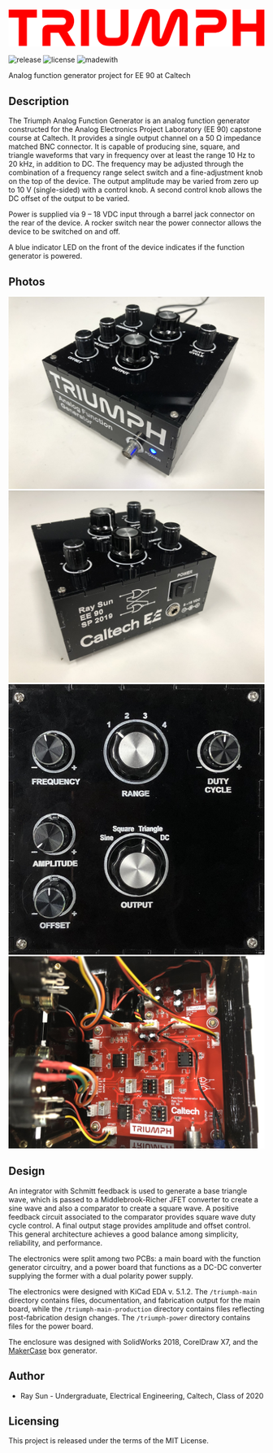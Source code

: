 ![logo](img/logo-crop.png)

![release](https://img.shields.io/github/v/release/electronictoast/ruddblink?include_prereleases) ![license](https://img.shields.io/github/license/electronictoast/ruddblink) ![madewith](https://img.shields.io/badge/made%20with-KiCad-blue)

Analog function generator project for EE 90 at Caltech

## Description

The Triumph Analog Function Generator is an analog function generator constructed for the Analog Electronics Project Laboratory (EE 90) capstone course at Caltech. It provides a single output channel on a 50 Ω impedance matched BNC connector. It is capable of producing sine, square, and triangle waveforms that vary in frequency over at least the range 10 Hz to 20 kHz, in addition to DC. The frequency may be adjusted through the combination of a frequency range select switch and a fine-adjustment knob on the top of the device. The output amplitude may be varied from zero up to 10 V (single-sided)  with a control knob. A second control knob allows the DC offset of the output to be varied. 

Power is supplied via 9 – 18 VDC input through a barrel jack connector on the rear of the device. A rocker switch near the power connector allows the device to be switched on and off.

A blue indicator LED on the front of the device indicates if the function generator is powered.

## Photos

![front](img/front.jpg)
![back](img/back.jpg)
![top](img/top.jpg)
![int](img/int.jpg)

## Design

An integrator with Schmitt feedback is used to generate a base triangle wave, which is passed to a Middlebrook-Richer JFET converter to create a sine wave and also a comparator to create a square wave. A positive feedback circuit associated to the comparator provides square wave duty cycle control. A final output stage provides amplitude and offset control. This general architecture achieves a good balance among simplicity, reliability, and performance.

The electronics were split among two PCBs: a main board with the function generator circuitry, and a power board that functions as a DC-DC converter supplying the former with a dual polarity power supply.

The electronics were designed with KiCad EDA v. 5.1.2. The `/triumph-main` directory contains files, documentation, and fabrication output for the main board, while the `/triumph-main-production` directory contains files reflecting post-fabrication design changes. The `/triumph-power` directory contains files for the power board.

The enclosure was designed with SolidWorks 2018, CorelDraw X7, and the [MakerCase](https://en.makercase.com/) box generator.

## Author
- Ray Sun - Undergraduate, Electrical Engineering, Caltech, Class of 2020

## Licensing
This project is released under the terms of the MIT License.
